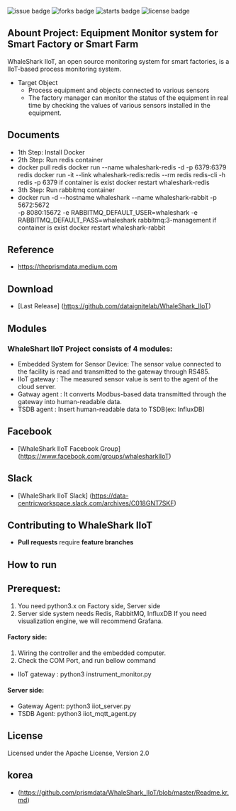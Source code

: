 ![issue badge](https://img.shields.io/github/issues/dataignitelab/WhaleShark_IIoT)
![forks badge](https://img.shields.io/github/forks/dataignitelab/WhaleShark_IIoT)
![starts badge](https://img.shields.io/github/stars/dataignitelab/WhaleShark_IIoT)
![license badge](https://img.shields.io/github/license/dataignitelab/WhaleShark_IIoT)

## Abount Project: Equipment Monitor system for Smart Factory or Smart Farm
WhaleShark IIoT, an open source monitoring system for smart factories, is a IIoT-based process monitoring system.
 - Target Object
   - Process equipment and objects connected to various sensors
   - The factory manager can monitor the status of the equipment in real time by checking the values of various sensors installed in the equipment.

## Documents
 - 1th Step: Install Docker 
 - 2th Step: Run redis container
 - docker pull redis
docker run --name whaleshark-redis -d -p 6379:6379 redis
docker run -it --link whaleshark-redis:redis --rm redis redis-cli -h redis -p 6379
if container is exist
 docker restart  whaleshark-redis
 - 3th Step: Run rabbitmq container
 - docker run -d --hostname whaleshark --name whaleshark-rabbit -p 5672:5672 \
-p 8080:15672 -e RABBITMQ_DEFAULT_USER=whaleshark -e \
RABBITMQ_DEFAULT_PASS=whaleshark rabbitmq:3-management
if container is exist
 docker restart  whaleshark-rabbit
 
## Reference 
 - https://theprismdata.medium.com
 
## Download
 - [Last Release] (https://github.com/dataignitelab/WhaleShark_IIoT)

## Modules
### WhaleShart IIoT Project consists of 4 modules:
- Embedded System for Sensor Device: The sensor value connected to the facility is read and transmitted to the gateway through RS485.
- IIoT gateway : The measured sensor value is sent to the agent of the cloud server.
- Gatway agent : It converts Modbus-based data transmitted through the gateway into human-readable data.
- TSDB agent : Insert human-readable data to TSDB(ex: InfluxDB)

## Facebook
 - [WhaleShark IIoT Facebook Group] (https://www.facebook.com/groups/whalesharkIIoT)

## Slack
 - [WhaleShark IIoT Slack] (https://data-centricworkspace.slack.com/archives/C018GNT7SKF)

## Contributing to WhaleShark IIoT
 - **Pull requests** require **feature branches**

## How to run
## Prerequest:
1. You need python3.x on Factory side, Server side
2. Server side system needs Redis, RabbitMQ, InfluxDB
If you need visualization engine, we will recommend Grafana.

#### Factory side:
1. Wiring the controller and the embedded computer.
2. Check the COM Port, and run bellow command
- IIoT gateway : python3 instrument_monitor.py
#### Server side:
- Gateway Agent: python3 iiot_server.py
- TSDB Agent: python3 iiot_mqtt_agent.py

## License
Licensed under the Apache License, Version 2.0
<br>

## korea
- (https://github.com/prismdata/WhaleShark_IIoT/blob/master/Readme.kr.md)
